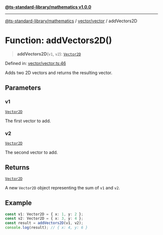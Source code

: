 [**@ts-standard-library/mathematics v1.0.0**](../../../README.md)

***

[@ts-standard-library/mathematics](../../../README.md) / [vector/vector](../README.md) / addVectors2D

# Function: addVectors2D()

> **addVectors2D**(`v1`, `v2`): [`Vector2D`](../type-aliases/Vector2D.md)

Defined in: [vector/vector.ts:46](https://github.com/gabaudette/ts-stdlib/blob/ea80ba1db09c741e99f8cb19e94e5a29b81b623b/packages/mathematics/src/vector/vector.ts#L46)

Adds two 2D vectors and returns the resulting vector.

## Parameters

### v1

[`Vector2D`](../type-aliases/Vector2D.md)

The first vector to add.

### v2

[`Vector2D`](../type-aliases/Vector2D.md)

The second vector to add.

## Returns

[`Vector2D`](../type-aliases/Vector2D.md)

A new `Vector2D` object representing the sum of `v1` and `v2`.

## Example

```ts
const v1: Vector2D = { x: 1, y: 2 };
const v2: Vector2D = { x: 3, y: 4 };
const result = addVectors2D(v1, v2);
console.log(result); // { x: 4, y: 6 }
```
